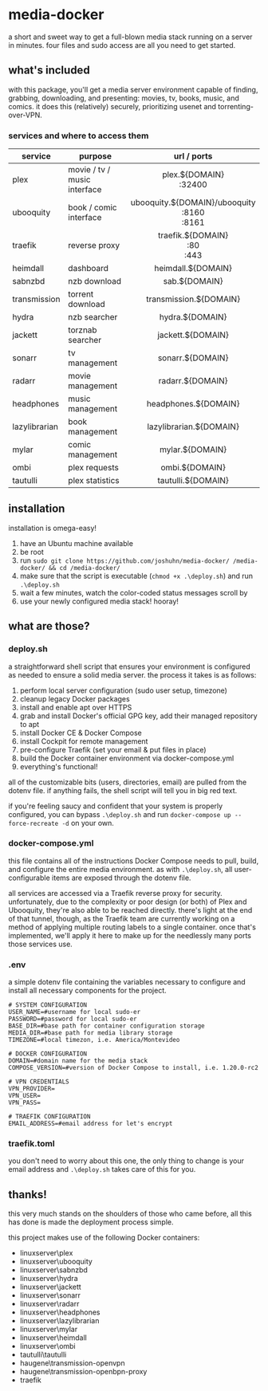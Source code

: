 # media-docker
a short and sweet way to get a full-blown media stack running on a server in minutes. four files and sudo access are all you need to get started.

## what's included
with this package, you'll get a media server environment capable of finding, grabbing, downloading, and presenting: movies, tv, books, music, and comics. it does this (relatively) securely, prioritizing usenet and torrenting-over-VPN.

### services and where to access them
| service | purpose | url / ports |
| ------- | ------- | :---------: |
| plex | movie / tv / music interface | plex.${DOMAIN} <br> :32400 |
| ubooquity | book / comic interface | ubooquity.${DOMAIN}/ubooquity <br> :8160 <br> :8161 |
| traefik | reverse proxy | traefik.${DOMAIN} <br> :80 <br> :443|
| heimdall | dashboard | heimdall.${DOMAIN} |
| sabnzbd | nzb download | sab.${DOMAIN} |
| transmission | torrent download | transmission.${DOMAIN} |
| hydra | nzb searcher | hydra.${DOMAIN} |
| jackett | torznab searcher | jackett.${DOMAIN} |
| sonarr | tv management | sonarr.${DOMAIN} |
| radarr | movie management | radarr.${DOMAIN} |
| headphones | music management | headphones.${DOMAIN} |
| lazylibrarian | book management | lazylibrarian.${DOMAIN} |
| mylar | comic management | mylar.${DOMAIN} |
| ombi | plex requests | ombi.${DOMAIN} |
| tautulli | plex statistics | tautulli.${DOMAIN} |

## installation
installation is omega-easy!

1. have an Ubuntu machine available
2. be root
3. run `sudo git clone https://github.com/joshuhn/media-docker/ /media-docker/ && cd /media-docker/`
4. make sure that the script is executable (`chmod +x .\deploy.sh`) and run `.\deploy.sh`
5. wait a few minutes, watch the color-coded status messages scroll by
6. use your newly configured media stack! hooray!

## what are those?
### deploy.sh
a straightforward shell script that ensures your environment is configured as needed to ensure a solid media server. the process it takes is as follows:

1. perform local server configuration (sudo user setup, timezone)
2. cleanup legacy Docker packages
3. install and enable apt over HTTPS
4. grab and install Docker's official GPG key, add their managed repository to apt
5. install Docker CE & Docker Compose
6. install Cockpit for remote management
7. pre-configure Traefik (set your email & put files in place)
8. build the Docker container environment via docker-compose.yml
9. everything's functional!

all of the customizable bits (users, directories, email) are pulled from the dotenv file. if anything fails, the shell script will tell you in big red text.

if you're feeling saucy and confident that your system is properly configured, you can bypass `.\deploy.sh` and run `docker-compose up --force-recreate -d` on your own.

### docker-compose.yml
this file contains all of the instructions Docker Compose needs to pull, build, and configure the entire media environment. as with `.\deploy.sh`, all user-configurable items are exposed through the dotenv file.

all services are accessed via a Traefik reverse proxy for security. unfortunately, due to the complexity or poor design (or both) of Plex and Ubooquity, they're also able to be reached directly. there's light at the end of that tunnel, though, as the Traefik team are currently working on a method of applying multiple routing labels to a single container. once that's implemented, we'll apply it here to make up for the needlessly many ports those services use.

### .env
a simple dotenv file containing the variables necessary to configure and install all necessary components for the project.

```
# SYSTEM CONFIGURATION
USER_NAME=#username for local sudo-er
PASSWORD=#password for local sudo-er
BASE_DIR=#base path for container configuration storage
MEDIA_DIR=#base path for media library storage
TIMEZONE=#local timezon, i.e. America/Montevideo

# DOCKER CONFIGURATION
DOMAIN=#domain name for the media stack
COMPOSE_VERSION=#version of Docker Compose to install, i.e. 1.20.0-rc2

# VPN CREDENTIALS
VPN_PROVIDER=
VPN_USER=
VPN_PASS=

# TRAEFIK CONFIGURATION
EMAIL_ADDRESS=#email address for let's encrypt
```

### traefik.toml
you don't need to worry about this one, the only thing to change is your email address and `.\deploy.sh` takes care of this for you.

## thanks!
this very much stands on the shoulders of those who came before, all this has done is made the deployment process simple.

this project makes use of the following Docker containers:
- linuxserver\plex
- linuxserver\ubooquity
- linuxserver\sabnzbd
- linuxserver\hydra
- linuxserver\jackett
- linuxserver\sonarr
- linuxserver\radarr
- linuxserver\headphones
- linuxserver\lazylibrarian
- linuxserver\mylar
- linuxserver\heimdall
- linuxserver\ombi
- tautulli\tautulli
- haugene\transmission-openvpn
- haugene\transmission-openbpn-proxy
- traefik
